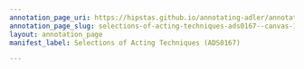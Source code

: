 ```yaml
---
annotation_page_uri: https://hipstas.github.io/annotating-adler/annotations/selections-of-acting-techniques-ads0167--canvas-1-students.json
annotation_page_slug: selections-of-acting-techniques-ads0167--canvas-1-students
layout: annotation_page
manifest_label: Selections of Acting Techniques (ADS0167)

---
```

